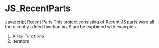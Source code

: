 # JS_RecentParts
Javascript Recent Parts
This project consisting of Recent JS parts were all the recently added function in JS are be explained with examples.

1. Array Functions
2. Iterators
